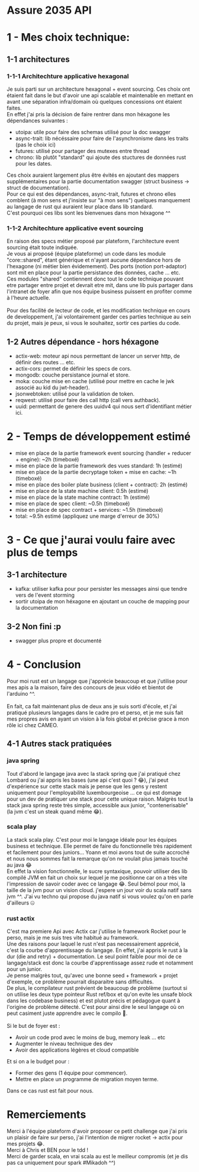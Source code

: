 # Assure 2035 API

# 1 - Mes choix technique:

## 1-1 architectures

### 1-1-1 Architechture applicative hexagonal

Je suis parti sur un architecture hexagonal + event sourcing. Ces choix ont étaient fait dans le but d'avoir une api
scalable et maintenable en mettant en avant une séparation infra/domain où quelques concessions ont étaient
faites.
<br>
En effet j'ai pris la décision de faire rentrer dans mon héxagone les dépendances suivantes :
<ul>
    <li>utoipa: utile pour faire des schemas utilisé pour la doc swagger</li>
    <li>async-trait: lib nécéssaire pour faire de l'asynchronisme dans les traits (pas le choix ici)</li>
    <li>futures: utilisé pour partager des mutexes entre thread</li>
    <li>chrono: lib plutôt "standard" qui ajoute des stuctures de données rust pour les dates.</li>
</ul>

Ces choix auraient largement plus être évités en ajoutant des mappers supplémentaires pour la partie
documentation swagger (struct business -> struct de documentation).
<br>
Pour ce qui est des dépendances, async-trait, futures et chrono elles comblent
(à mon sens et j'insiste sur "à mon sens") quelques manquement au langage de rust qui
auraient leur place dans lib standard.
<br>
C'est pourquoi ces libs sont les bienvenues dans mon héxagone ^^

### 1-1-2 Architechture applicative event sourcing

En raison des specs métier proposé par plateform, l'architecture event sourcing était toute indiquée.
<br>
Je vous ai proposé (équipe plateforme) un code dans les module "core::shared", étant générique et n'ayant
aucune dépendance hors de l'hexagone (ni métier bien évidemement). Des ports (notion port-adaptor) sont mit en place
pour
la partie persistance des données, cache ... etc.
<br>
Ces modules "shared" contiennent donc tout le code technique pouvant etre partager entre projet et devrait etre mit,
dans une lib puis partager dans l'intranet de foyer afin que nos équipe business puissent en profiter comme à l'heure
actuelle.
<br>
<br>
Pour des facilité de lecteur de code, et les modification technique en cours de developpement,
j'ai volontairement garder ces parties technique au sein du projet, mais je peux, si vous le souhaitez,
sortir ces parties du code.

## 1-2 Autres dépendance - hors héxagone

<ul>
    <li>actix-web: moteur api nous permettant de lancer un server http, de définir des routes ... etc.</li>
    <li>actix-cors: permet de définir les specs de cors.</li>
    <li>mongodb: couche persistance journal et store.</li>
    <li>moka: couche mise en cache (utilisé pour mettre en cache le jwk associé au kid du jwt-header).</li>
    <li>jsonwebtoken: utilisé pour la validation de token.</li>
    <li>reqwest: utilisé pour faire des call http (call vers authback).</li>
    <li>uuid: permettant de genere des uuidv4 qui nous sert d'identifiant métier ici.</li>
</ul>

# 2 - Temps de développement estimé

<ul>
    <li>mise en place de la partie framework event sourcing (handler + reducer + engine): ~2h (timeboxé)</li>
    <li>mise en place de la partie framework des vues standard: 1h (estimé)</li>
    <li>mise en place de la partie decryptage token + mise en cache: ~1h (timeboxé)</li>
    <li>mise en place des boiler plate business (client + contract): 2h (estimé)</li>
    <li>mise en place de la state machine client: 0.5h (estimé)</li>
    <li>mise en place de la state machine contract: 1h (estimé)</li>
    <li>mise en place de spec client: ~0.5h (timeboxé)</li>
    <li>mise en place de spec contract + services: ~1.5h (timeboxé)</li>
    <li>total: ~9.5h estimé (appliquez une marge d'erreur de 30%)</li>
</ul>

# 3 - Ce que j'aurai voulu faire avec plus de temps

## 3-1 architecture

<ul>
    <li>kafka: utiliser kafka pour pour persister les messages ainsi que tendre vers de l'event storming</li>
    <li>sortir utoipa de mon héxagone en ajoutant un couche de mapping pour la documentation</li>
</ul>

## 3-2 Non fini :p

<ul>
    <li>swagger plus propre et documenté</li>
</ul>

# 4 - Conclusion

Pour moi rust est un langage que j'apprécie beaucoup et que j'utilise pour mes apis a la maison,
faire des concours de jeux vidéo et bientot de l'arduino ^^.<br>
<br>
En fait, ca fait maintenant plus de deux ans je suis sorti d'école, et j'ai pratiqué plusieurs langages dans
le cadre pro et perso, et je me suis fait mes propres avis en ayant un vision à la fois global et précise
grace à mon rôle ici chez CAMEO.

## 4-1 Autres stack pratiquées

### java spring

Tout d'abord le langage java avec la stack spring que j'ai pratiqué chez Lombard ou j'ai appris les bases (une api c'est
quoi ? 😂),
j'ai peut d'expérience sur cette stack mais je pense que les gens y restent uniquement pour l'employabilité
luxembourgeoise ... ce qui est domage pour un dev de pratiquer une stack pour cette unique raison.
Malgrès tout la stack java spring reste très simple, accessible aux junior, "contenerisable"
(la jvm c'est un steak quand même 😂).

### scala play

La stack scala play. C'est pour moi le langage idéale pour les équipes business et
technique. Elle permet de faire du fonctionnelle très rapidement et facilement pour des juniors... Yoann et moi
avons tout de suite accroché et nous nous sommes fait la remarque qu'on ne voulait plus jamais touché au java 😂
<br>
En effet la vision fonctionnelle, le sucre syntaxique, pouvoir utiliser des lib compilé JVM en fait un choix sur
lequel je me positionne car on a très vite l'impression de savoir coder avec ce langage 😂.
Seul bémol pour moi, la taille de la jvm pour un vision cloud. j'espere un jour voir du scala natif sans jvm ^^.
J'ai vu techno qui propose du java natif si vous voulez qu'on en parle d'ailleurs 🤐

### rust actix

C'est ma premiere Api avec Actix car j'utilise le framework Rocket pour le perso, mais je me suis tres vite habitué
au framework.
<br>
Une des raisons pour laquel le rust n'est pas necessairement apprécié, c'est la courbe d'apprentissage du langage.
En effet, j'ai appris le rust à la dur (die and retry) + documentation.
Le seul point faible pour moi de ce langage/stack est donc la courbe d'apprentissage assez rude et notamment pour
un junior.
<br>
Je pense malgrès tout, qu'avec une bonne seed + framework + projet d'exemple, ce problème pourrait disparaitre
sans difficultés.
<br>
De plus, le compilateur rust prévient de beaucoup de problème 
(surtout si on utilise les deux type pointeur Rust ref/box et qu'on evite les unsafe block dans les codebase business) 
et est plutot précis et pédagogue quant à l'origine
de problème détecté. C'est pour ainsi dire le seul langage où on peut casiment juste apprendre avec le compilo 🤩.
<br><br>
Si le but de foyer est :
<ul>
    <li>Avoir un code prod avec le moins de bug, memory leak ... etc</li>
    <li>Augmenter le niveau technique des dev</li>
    <li>Avoir des applications légères et cloud compatible</li>
</ul>

Et si on a le budget pour :
<ul>
    <li>Former des gens (1 équipe pour commencer).</li>
    <li>Mettre en place un programme de migration moyen terme.</li>
</ul>

Dans ce cas rust est fait pour nous.

# Remerciements

Merci à l'équipe plateform d'avoir proposer ce petit challenge que j'ai pris un plaisir de faire sur perso,
j'ai l'intention de migrer rocket -> actix pour mes projets 😂.
<br>
Merci à Chris et BEN pour le tdd !
<br>
Merci de garder scala, en vrai scala au est le meilleur compromis (et je dis pas ca uniquement pour spark #Mikadoh ^^)